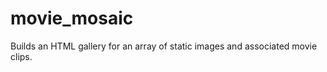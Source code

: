 movie_mosaic
============

Builds an HTML gallery for an array of static images and associated movie clips.
